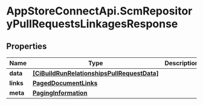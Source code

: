 # AppStoreConnectApi.ScmRepositoryPullRequestsLinkagesResponse

## Properties

Name | Type | Description | Notes
------------ | ------------- | ------------- | -------------
**data** | [**[CiBuildRunRelationshipsPullRequestData]**](CiBuildRunRelationshipsPullRequestData.md) |  | 
**links** | [**PagedDocumentLinks**](PagedDocumentLinks.md) |  | 
**meta** | [**PagingInformation**](PagingInformation.md) |  | [optional] 


